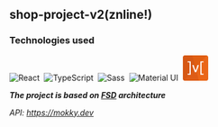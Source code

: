 ## shop-project-v2(znline!)

### Technologies used
<img src="https://profilinator.rishav.dev/skills-assets/react-original-wordmark.svg" alt="React" height="50" />&nbsp;
<img src="https://profilinator.rishav.dev/skills-assets/typescript-original.svg" alt="TypeScript" height="50" />&nbsp;
<img src="https://profilinator.rishav.dev/skills-assets/sass-original.svg" alt="Sass" height="50" />&nbsp;
<img src="https://profilinator.rishav.dev/skills-assets/mui.png" alt="Material UI" height="50" />&nbsp;
<img src="https://raw.githubusercontent.com/devicons/devicon/6910f0503efdd315c8f9b858234310c06e04d9c0/icons/mobx/mobx-original.svg" height="45" />

***The project is based on [FSD](https://dev.to/m_midas/feature-sliced-design-the-best-frontend-architecture-4no) architecture***

*API: https://mokky.dev*